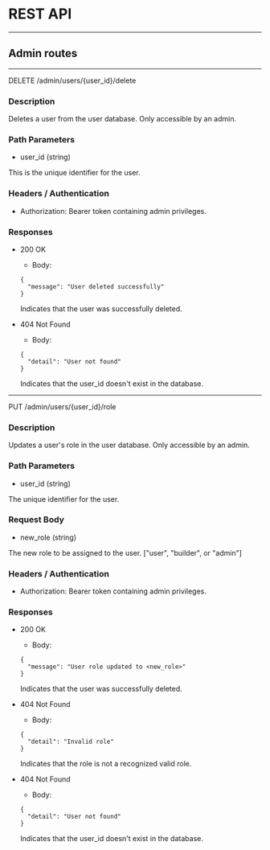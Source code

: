 # REST API

---

## Admin routes

---

DELETE /admin/users/{user\_id}/delete

### Description

Deletes a user from the user database. Only accessible by an admin.

### Path Parameters

* user\_id (string)

This is the unique identifier for the user.

### Headers / Authentication

* Authorization: Bearer token containing admin privileges.

### Responses

* 200 OK
    * Body:
    ```
    {
      "message": "User deleted successfully"
    }

    ```
    Indicates that the user was successfully deleted.

* 404 Not Found

    * Body:
    ```
    {
      "detail": "User not found"
    }

    ```
    Indicates that the user\_id doesn't exist in the database.

---

PUT /admin/users/{user\_id}/role

### Description

Updates a user's role in the user database. Only accessible by an admin.

### Path Parameters

* user\_id (string)

The unique identifier for the user.

### Request Body

* new\_role (string)

The new role to be assigned to the user. ["user", "builder", or "admin"]

### Headers / Authentication

* Authorization: Bearer token containing admin privileges.

### Responses

* 200 OK
    * Body:
    ```
    {
      "message": "User role updated to <new_role>"
    }

    ```
    Indicates that the user was successfully deleted.

* 404 Not Found

    * Body:
    ```
    {
      "detail": "Invalid role"
    }

    ```
    Indicates that the role is not a recognized valid role.

* 404 Not Found

    * Body:
    ```
    {
      "detail": "User not found"
    }

    ```
    Indicates that the user\_id doesn't exist in the database.

